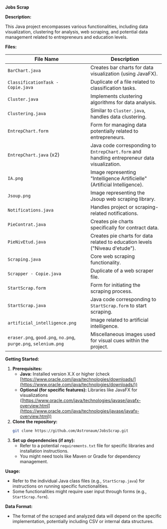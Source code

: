 **Jobs Scrap**

**Description:**

This Java project encompasses various functionalities, including data visualization, clustering for analysis, web scraping, and potential data management related to entrepreneurs and education levels.

**Files:**

| File Name                 | Description                                     |
|---------------------------|-------------------------------------------------|
| `BarChart.java`             | Creates bar charts for data visualization (using JavaFX). |
| `ClassificationTask - Copie.java` | Duplicate of a file related to classification tasks. |
| `Cluster.java`              | Implements clustering algorithms for data analysis.  |
| `Clustering.java`           | Similar to `Cluster.java`, handles data clustering. |
| `EntrepChart.form`          | Form for managing data potentially related to entrepreneurs. |
| `EntrepChart.java` (x2)     | Java code corresponding to `EntrepChart.form` and handling entrepreneur data visualization. |
| `IA.png`                    | Image representing "Intelligence Artificielle" (Artificial Intelligence). |
| `Jsoup.png`                 | Image representing the Jsoup web scraping library. |
| `Notifications.java`        | Handles project or scraping-related notifications. |
| `PieContrat.java`           | Creates pie charts specifically for contract data. |
| `PieNivEtud.java`           | Creates pie charts for data related to education levels ("Niveau d'etude"). |
| `Scraping.java`            | Core web scraping functionality. |
| `Scrapper - Copie.java`     | Duplicate of a web scraper file. |
| `StartScrap.form`          | Form for initiating the scraping process. |
| `StartScrap.java`           | Java code corresponding to `StartScrap.form` to start scraping. |
| `artificial_intelligence.png` | Image related to artificial intelligence. |
| `eraser.png`, `good.png`, `no.png`, `purge.png`, `selenium.png` | Miscellaneous images used for visual cues within the project. |

**Getting Started:**

1. **Prerequisites:**
   - **Java:** Installed version X.X or higher (check [https://www.oracle.com/java/technologies/downloads/](https://www.oracle.com/java/technologies/downloads/))
   - **Optional (for specific features):** Libraries like JavaFX for visualizations ([https://www.oracle.com/java/technologies/javase/javafx-overview.html](https://www.oracle.com/java/technologies/javase/javafx-overview.html))
2. **Clone the repository:**
   ```bash
   git clone https://github.com/Astronaum/JobsScrap.git
   ```
3. **Set up dependencies (if any):**
   - Refer to a potential `requirements.txt` file for specific libraries and installation instructions.
   - You might need tools like Maven or Gradle for dependency management.

**Usage:**

- Refer to the individual Java class files (e.g., `StartScrap.java`) for instructions on running specific functionalities.
- Some functionalities might require user input through forms (e.g., `StartScrap.form`).

**Data Format:**

- The format of the scraped and analyzed data will depend on the specific implementation, potentially including CSV or internal data structures.
